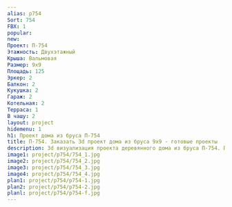 ```yaml
---
alias: p754
Sort: 754
FBX: 1
popular: 
new: 
Проект: П-754
Этажность: Двухэтажный
Крыша: Вальмовая
Размер: 9х9
Площадь: 125
Эркер: 2
Балкон: 2
Кукушка: 2
Гараж: 2
Котельная: 2
Терраса: 1
В чашу: 2
layout: project
hidemenu: 1
h1: Проект дома из бруса П-754
title: П-754. Заказать 3d проект дома из бруса 9х9 - готовые проекты
description: 3d визуализация проекта деревянного дома из бруса П-754. Площадь 125 м2, размер 9х9. Вы можете внести любые изменения в проект.
image1: project/p754/754_1.jpg
image2: project/p754/754_2.jpg
image3: project/p754/754_3.jpg
image4: project/p754/754_4.jpg
plan1: project/p754/p754-1.jpg
plan2: project/p754/p754-2.jpg
planl: project/p754/p754-f.jpg
---
```

